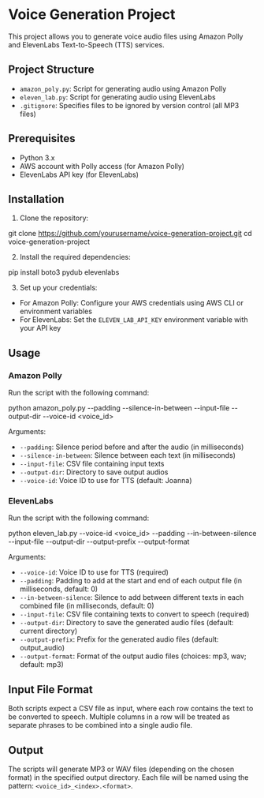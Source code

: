 # Voice Generation Project

This project allows you to generate voice audio files using Amazon Polly and ElevenLabs Text-to-Speech (TTS) services.

## Project Structure

- `amazon_poly.py`: Script for generating audio using Amazon Polly
- `eleven_lab.py`: Script for generating audio using ElevenLabs
- `.gitignore`: Specifies files to be ignored by version control (all MP3 files)

## Prerequisites

- Python 3.x
- AWS account with Polly access (for Amazon Polly)
- ElevenLabs API key (for ElevenLabs)

## Installation

1. Clone the repository:

git clone https://github.com/yourusername/voice-generation-project.git cd voice-generation-project

2. Install the required dependencies:

pip install boto3 pydub elevenlabs


3. Set up your credentials:
- For Amazon Polly: Configure your AWS credentials using AWS CLI or environment variables
- For ElevenLabs: Set the `ELEVEN_LAB_API_KEY` environment variable with your API key

## Usage

### Amazon Polly

Run the script with the following command:

python amazon_poly.py --padding --silence-in-between --input-file --output-dir --voice-id <voice_id>


Arguments:
- `--padding`: Silence period before and after the audio (in milliseconds)
- `--silence-in-between`: Silence between each text (in milliseconds)
- `--input-file`: CSV file containing input texts
- `--output-dir`: Directory to save output audios
- `--voice-id`: Voice ID to use for TTS (default: Joanna)

### ElevenLabs

Run the script with the following command:

python eleven_lab.py --voice-id <voice_id> --padding --in-between-silence --input-file --output-dir --output-prefix --output-format


Arguments:
- `--voice-id`: Voice ID to use for TTS (required)
- `--padding`: Padding to add at the start and end of each output file (in milliseconds, default: 0)
- `--in-between-silence`: Silence to add between different texts in each combined file (in milliseconds, default: 0)
- `--input-file`: CSV file containing texts to convert to speech (required)
- `--output-dir`: Directory to save the generated audio files (default: current directory)
- `--output-prefix`: Prefix for the generated audio files (default: output_audio)
- `--output-format`: Format of the output audio files (choices: mp3, wav; default: mp3)

## Input File Format

Both scripts expect a CSV file as input, where each row contains the text to be converted to speech. Multiple columns in a row will be treated as separate phrases to be combined into a single audio file.

## Output

The scripts will generate MP3 or WAV files (depending on the chosen format) in the specified output directory. Each file will be named using the pattern: `<voice_id>_<index>.<format>`.